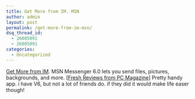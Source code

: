 ```yaml
---
title: Get More from IM. MSN
author: admin
layout: post
permalink: /get-more-from-im-msn/
dsq_thread_id:
  - 26005091
  - 26005091
categories:
  - Uncategorized
---
```

[Get More from IM][1]. MSN Messenger 6.0 lets you send files, pictures, backgrounds, and more. [[Fresh Reviews from PC Magazine][2]] Pretty handy app. i have V6, but not a lot of friends do. if they did it would make life easer though!

 [1]: http://www.pcmag.com/article2/0,4149,1184494,00.asp?kc=PCRSS02129TX1K0000530
 [2]: http://www.pcmag.com
